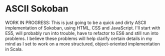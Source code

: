 # ASCII Sokoban

WORK IN PROGRESS: This is just going to be a quick and dirty ASCII implementation of Sokoban, using HTML, CSS and JavaScript. I'll start with ES5, will probably run into trouble, have to refactor to ES6 and still run into problems. I believe these problems will help clarify certain details in my mind as I set to work on a more structured, object-oriented implementation in Scala.